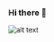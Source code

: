### Hi there 👋
![alt text](https://github.com/macamontesdeoca/macamontesdeoca/blob/master/bannermaca.png?raw=true)

<!--
**macamontesdeoca/macamontesdeoca** is a ✨ _special_ ✨ repository because its `README.md` (this file) appears on your GitHub profile.

Here are some ideas to get you started:

- 🔭 I’m currently working on ...
- 🌱 I’m currently learning ...
- 👯 I’m looking to collaborate on ...
- 🤔 I’m looking for help with ...
- 💬 Ask me about ...
- 📫 How to reach me: ...
- 😄 Pronouns: ...
- ⚡ Fun fact: ...
-->
